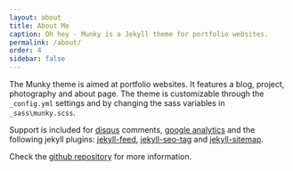 ```yaml
---
layout: about
title: About Me
caption: Oh hey - Munky is a Jekyll theme for portfolio websites.
permalink: /about/
order: 4
sidebar: false
---
```


The Munky theme is aimed at portfolio websites. It features a blog, project,
photography and about page. The theme is customizable through the `_config.yml`
settings and by changing the sass variables in `_sass\munky.scss`.

Support is included for [disqus] comments, [google analytics] and the following
jekyll plugins: [jekyll-feed], [jekyll-seo-tag] and [jekyll-sitemap].

Check the [github repository] for more information.

[github repository]: https://github.com/GeertArien/jekyll-theme-munky
[disqus]: https://disqus.com/
[google analytics]: https://analytics.google.com/
[jekyll-feed]: https://github.com/jekyll/jekyll-feed
[jekyll-seo-tag]: https://github.com/jekyll/jekyll-seo-tag
[jekyll-sitemap]: https://github.com/jekyll/jekyll-sitemap
